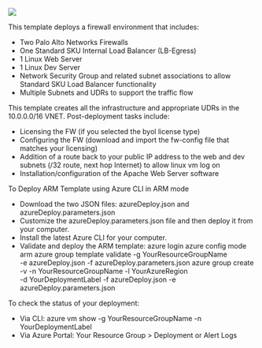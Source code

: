 
[<img src="http://azuredeploy.net/deploybutton.png"/>](https://portal.azure.com/#create/Microsoft.Template/uri/https%3A%2F%2Fraw.githubusercontent.com%2Fkblackstone%2FDev%2Fmaster%2FStandard-SKU-LB-Sandwich%2FazureDeploy.json)

This template deploys a firewall environment that includes:

- Two Palo Alto Networks Firewalls
- One Standard SKU Internal Load Balancer (LB-Egress)
- 1 Linux Web Server
- 1 Linux Dev Server
- Network Security Group and related subnet associations to allow Standard SKU Load Balancer functionality
- Multiple Subnets and UDRs to support the traffic flow

This template creates all the infrastructure and appropriate UDRs in the 10.0.0.0/16 VNET. Post-deployment tasks include:

- Licensing the FW (if you selected the byol license type)
- Configuring the FW (download and import the fw-config file that matches your licensing)
- Addition of a route back to your public IP address to the web and dev subnets (/32 route, next hop Internet) to allow linux vm log on
- Installation/configuration of the Apache Web Server software

To Deploy ARM Template using Azure CLI in ARM mode

- Download the two JSON files: azureDeploy.json and azureDeploy.parameters.json
- Customize the azureDeploy.parameters.json file and then deploy it from your computer.
- Install the latest Azure CLI for your computer.
- Validate and deploy the ARM template:
    azure login
    azure config mode arm
    azure  group  template  validate  -g YourResourceGroupName \
        -e  azureDeploy.json   -f  azureDeploy.parameters.json
    azure group create -v -n YourResourceGroupName -l YourAzureRegion  \
        -d  YourDeploymentLabel  -f azureDeploy.json -e azureDeploy.parameters.json

To check the status of your deployment:

- Via CLI: azure vm show -g YourResourceGroupName -n YourDeploymentLabel
- Via Azure Portal: Your Resource Group > Deployment or Alert Logs

